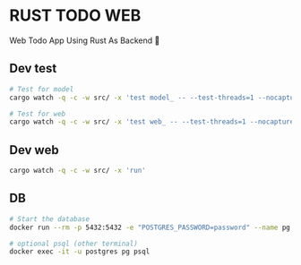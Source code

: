 # RUST TODO WEB

Web Todo App Using Rust As Backend 🦀

## Dev test

```sh
# Test for model
cargo watch -q -c -w src/ -x 'test model_ -- --test-threads=1 --nocapture'

# Test for web
cargo watch -q -c -w src/ -x 'test web_ -- --test-threads=1 --nocapture'
```

## Dev web

```sh
cargo watch -q -c -w src/ -x 'run'
```

## DB

```sh
# Start the database
docker run --rm -p 5432:5432 -e "POSTGRES_PASSWORD=password" --name pg postgres:14

# optional psql (other terminal)
docker exec -it -u postgres pg psql
```
